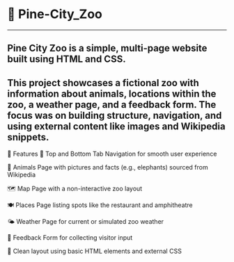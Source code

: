 # 🦁 Pine-City_Zoo
---

Pine City Zoo is a simple, multi-page website built using HTML and CSS. 
---

This project showcases a fictional zoo with information about animals, locations within the zoo, a weather page, and a feedback form. The focus was on building structure, navigation, and using external content like images and Wikipedia snippets.
---


🌟 Features
📌 Top and Bottom Tab Navigation for smooth user experience

🐘 Animals Page with pictures and facts (e.g., elephants) sourced from Wikipedia

🗺️ Map Page with a non-interactive zoo layout

🍽️ Places Page listing spots like the restaurant and amphitheatre

🌤️ Weather Page for current or simulated zoo weather

📝 Feedback Form for collecting visitor input

🎨 Clean layout using basic HTML elements and external CSS

